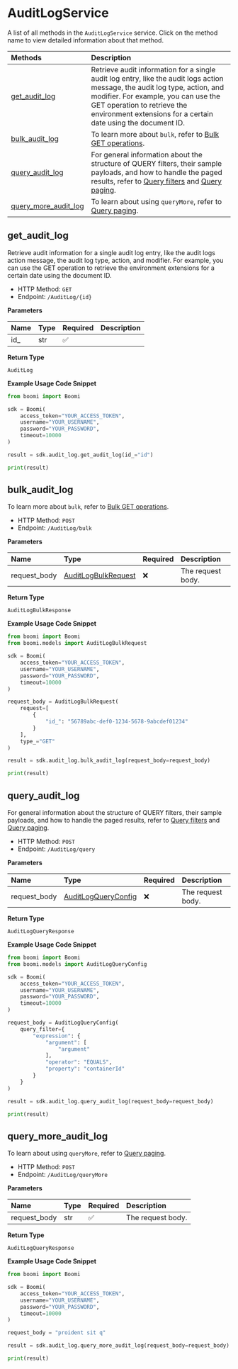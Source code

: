 # AuditLogService

A list of all methods in the `AuditLogService` service. Click on the method name to view detailed information about that method.

| Methods                                       | Description                                                                                                                                                                                                                                                        |
| :-------------------------------------------- | :----------------------------------------------------------------------------------------------------------------------------------------------------------------------------------------------------------------------------------------------------------------- |
| [get_audit_log](#get_audit_log)               | Retrieve audit information for a single audit log entry, like the audit logs action message, the audit log type, action, and modifier. For example, you can use the GET operation to retrieve the environment extensions for a certain date using the document ID. |
| [bulk_audit_log](#bulk_audit_log)             | To learn more about `bulk`, refer to [Bulk GET operations](#section/Introduction/Bulk-GET-operations).                                                                                                                                                             |
| [query_audit_log](#query_audit_log)           | For general information about the structure of QUERY filters, their sample payloads, and how to handle the paged results, refer to [Query filters](#section/Introduction/Query-filters) and [Query paging](#section/Introduction/Query-paging).                    |
| [query_more_audit_log](#query_more_audit_log) | To learn about using `queryMore`, refer to [Query paging](#section/Introduction/Query-paging).                                                                                                                                                                     |

## get_audit_log

Retrieve audit information for a single audit log entry, like the audit logs action message, the audit log type, action, and modifier. For example, you can use the GET operation to retrieve the environment extensions for a certain date using the document ID.

- HTTP Method: `GET`
- Endpoint: `/AuditLog/{id}`

**Parameters**

| Name | Type | Required | Description |
| :--- | :--- | :------- | :---------- |
| id\_ | str  | ✅       |             |

**Return Type**

`AuditLog`

**Example Usage Code Snippet**

```python
from boomi import Boomi

sdk = Boomi(
    access_token="YOUR_ACCESS_TOKEN",
    username="YOUR_USERNAME",
    password="YOUR_PASSWORD",
    timeout=10000
)

result = sdk.audit_log.get_audit_log(id_="id")

print(result)
```

## bulk_audit_log

To learn more about `bulk`, refer to [Bulk GET operations](#section/Introduction/Bulk-GET-operations).

- HTTP Method: `POST`
- Endpoint: `/AuditLog/bulk`

**Parameters**

| Name         | Type                                                    | Required | Description       |
| :----------- | :------------------------------------------------------ | :------- | :---------------- |
| request_body | [AuditLogBulkRequest](../models/AuditLogBulkRequest.md) | ❌       | The request body. |

**Return Type**

`AuditLogBulkResponse`

**Example Usage Code Snippet**

```python
from boomi import Boomi
from boomi.models import AuditLogBulkRequest

sdk = Boomi(
    access_token="YOUR_ACCESS_TOKEN",
    username="YOUR_USERNAME",
    password="YOUR_PASSWORD",
    timeout=10000
)

request_body = AuditLogBulkRequest(
    request=[
        {
            "id_": "56789abc-def0-1234-5678-9abcdef01234"
        }
    ],
    type_="GET"
)

result = sdk.audit_log.bulk_audit_log(request_body=request_body)

print(result)
```

## query_audit_log

For general information about the structure of QUERY filters, their sample payloads, and how to handle the paged results, refer to [Query filters](#section/Introduction/Query-filters) and [Query paging](#section/Introduction/Query-paging).

- HTTP Method: `POST`
- Endpoint: `/AuditLog/query`

**Parameters**

| Name         | Type                                                    | Required | Description       |
| :----------- | :------------------------------------------------------ | :------- | :---------------- |
| request_body | [AuditLogQueryConfig](../models/AuditLogQueryConfig.md) | ❌       | The request body. |

**Return Type**

`AuditLogQueryResponse`

**Example Usage Code Snippet**

```python
from boomi import Boomi
from boomi.models import AuditLogQueryConfig

sdk = Boomi(
    access_token="YOUR_ACCESS_TOKEN",
    username="YOUR_USERNAME",
    password="YOUR_PASSWORD",
    timeout=10000
)

request_body = AuditLogQueryConfig(
    query_filter={
        "expression": {
            "argument": [
                "argument"
            ],
            "operator": "EQUALS",
            "property": "containerId"
        }
    }
)

result = sdk.audit_log.query_audit_log(request_body=request_body)

print(result)
```

## query_more_audit_log

To learn about using `queryMore`, refer to [Query paging](#section/Introduction/Query-paging).

- HTTP Method: `POST`
- Endpoint: `/AuditLog/queryMore`

**Parameters**

| Name         | Type | Required | Description       |
| :----------- | :--- | :------- | :---------------- |
| request_body | str  | ✅       | The request body. |

**Return Type**

`AuditLogQueryResponse`

**Example Usage Code Snippet**

```python
from boomi import Boomi

sdk = Boomi(
    access_token="YOUR_ACCESS_TOKEN",
    username="YOUR_USERNAME",
    password="YOUR_PASSWORD",
    timeout=10000
)

request_body = "proident sit q"

result = sdk.audit_log.query_more_audit_log(request_body=request_body)

print(result)
```

